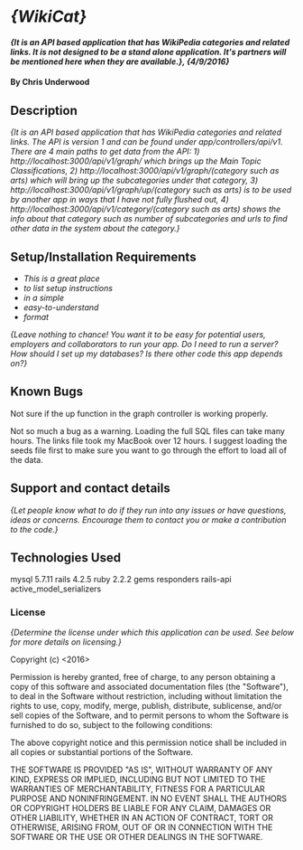 # _{WikiCat}_

#### _{It is an API based application that has WikiPedia categories and related links. It is not designed to be a stand alone application. It's partners will be mentioned here when they are available.}, {4/9/2016}_

#### By Chris Underwood

## Description

_{It is an API based application that has WikiPedia categories and related links. The API is version 1 and can be found under app/controllers/api/v1. There are 4 main paths to get data from the API: 1) http://localhost:3000/api/v1/graph/ which brings up the Main Topic Classifications, 2) http://localhost:3000/api/v1/graph/(category such as arts) which will bring up the subcategories under that category, 3) http://localhost:3000/api/v1/graph/up/(category such as arts) is to be used by another app in ways that I have not fully flushed out, 4) http://localhost:3000/api/v1/category/(category such as arts) shows the info about that category such as number of subcategories and urls to find other data in the system about the category.}_

## Setup/Installation Requirements

* _This is a great place_
* _to list setup instructions_
* _in a simple_
* _easy-to-understand_
* _format_

_{Leave nothing to chance! You want it to be easy for potential users, employers and collaborators to run your app. Do I need to run a server? How should I set up my databases? Is there other code this app depends on?}_

## Known Bugs

Not sure if the up function in the graph controller is working properly.

Not so much a bug as a warning. Loading the full SQL files can take many hours. The links file took my MacBook over 12 hours. I suggest loading the seeds file first to make sure you want to go through the effort to load all of the data.

## Support and contact details

_{Let people know what to do if they run into any issues or have questions, ideas or concerns.  Encourage them to contact you or make a contribution to the code.}_

## Technologies Used

mysql 5.7.11
rails 4.2.5
ruby 2.2.2
gems
  responders
  rails-api
  active_model_serializers

### License

*{Determine the license under which this application can be used.  See below for more details on licensing.}*

Copyright (c) <2016> <Chris Underwood>


Permission is hereby granted, free of charge, to any person obtaining a copy of this software and associated documentation files (the "Software"), to deal in the Software without restriction, including without limitation the rights to use, copy, modify, merge, publish, distribute, sublicense, and/or sell copies of the Software, and to permit persons to whom the Software is furnished to do so, subject to the following conditions:

The above copyright notice and this permission notice shall be included in all copies or substantial portions of the Software.

THE SOFTWARE IS PROVIDED "AS IS", WITHOUT WARRANTY OF ANY KIND, EXPRESS OR IMPLIED, INCLUDING BUT NOT LIMITED TO THE WARRANTIES OF MERCHANTABILITY, FITNESS FOR A PARTICULAR PURPOSE AND NONINFRINGEMENT. IN NO EVENT SHALL THE AUTHORS OR COPYRIGHT HOLDERS BE LIABLE FOR ANY CLAIM, DAMAGES OR OTHER LIABILITY, WHETHER IN AN ACTION OF CONTRACT, TORT OR OTHERWISE, ARISING FROM, OUT OF OR IN CONNECTION WITH THE SOFTWARE OR THE USE OR OTHER DEALINGS IN THE SOFTWARE.
